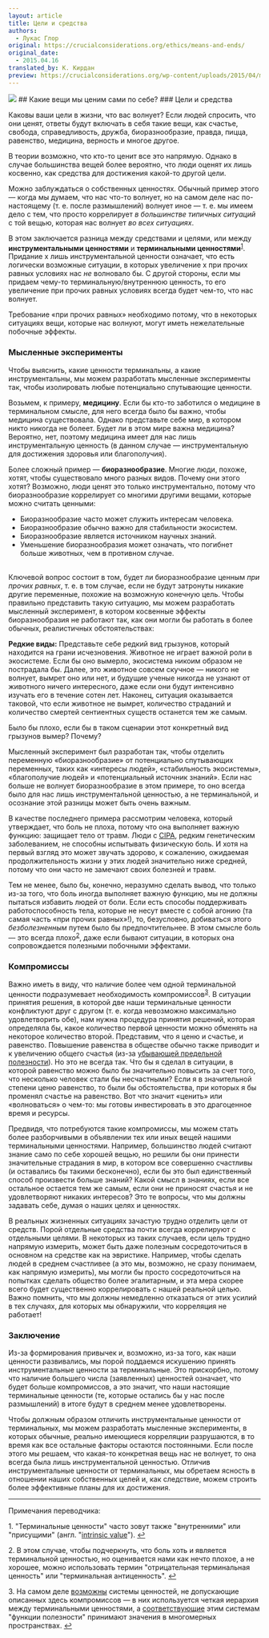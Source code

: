 ```yaml
---
layout: article
title: Цели и средства
authors:
  - Лукас Глор
original: https://crucialconsiderations.org/ethics/means-and-ends/
original_date:
  - 2015.04.16
translated_by: К. Кирдан
preview: https://crucialconsiderations.org/wp-content/uploads/2015/04/meansends3x2.jpg
---
```

<img src="https://crucialconsiderations.org/wp-content/uploads/2015/04/meansends3x2.jpg"/>
## Какие вещи мы ценим сами по себе?
### Цели и средства

Каковы ваши цели в жизни, что вас волнует? Если людей спросить, что они ценят, ответы будут включать в себя такие вещи, как счастье, свобода, справедливость, дружба, биоразнообразие, правда, пицца, равенство, медицина, верность и многое другое.

В теории возможно, что кто-то ценит все это напрямую. Однако в случае большинства вещей более вероятно, что люди оценят их лишь косвенно, как средства для достижения какой-то другой цели.

Можно заблуждаться о собственных ценностях. Обычный пример этого — когда мы думаем, что нас что-то волнует, но на самом деле нас по-настоящему (т. е. после размышлений) волнует иное — т. е. мы имеем дело с тем, что просто коррелирует _в большинстве типичных ситуаций_ с той вещью, которая нас волнует _во всех ситуациях_.

<a name="citation1"></a>
В этом заключается разница между средствами и целями, или между **инструментальными ценностями** и **терминальными ценностями**<sup><a href="#footnote1">1</a></sup>. Придание x лишь инструментальной ценности означает, что есть логически возможные ситуации, в которых увеличение x при прочих равных условиях нас _не_ волновало бы. С другой стороны, если мы придаем чему-то терминальную/внутреннюю ценность, то его увеличение при прочих равных условиях всегда будет чем-то, что нас волнует.

Требование «при прочих равных» необходимо потому, что в некоторых ситуациях вещи, которые нас волнуют, могут иметь нежелательные побочные эффекты.

### Мысленные эксперименты

Чтобы выяснить, какие ценности терминальны, а какие инструментальны, мы можем разработать мысленные эксперименты так, чтобы изолировать любые потенциально спутывающие ценности.

Возьмем, к примеру, **медицину**. Если бы кто-то заботился о медицине в терминальном смысле, для него всегда было бы важно, чтобы медицина существовала. Однако представьте себе мир, в котором никто никогда не болеет. Будет ли в этом мире важна медицина? Вероятно, нет, поэтому медицина имеет для нас лишь инструментальную ценность (в данном случае — инструментальную для достижения здоровья или благополучия).

Более сложный пример — **биоразнообразие**. Многие люди, похоже, хотят, чтобы существовало много разных видов. Почему они этого хотят? Возможно, люди ценят это только инструментально, потому что биоразнообразие коррелирует со многими другими вещами, которые можно считать ценными:

* Биоразнообразие часто может служить интересам человека.
* Биоразнообразие обычно важно для стабильности экосистем.
* Биоразнообразие является источником научных знаний.
* Уменьшение биоразнообразия может означать, что погибнет больше животных, чем в противном случае.<br><br>

Ключевой вопрос состоит в том, будет ли биоразнообразие ценным _при прочих равных_, т. е. в том случае, если не будут затронуты никакие другие переменные, похожие на возможную конечную цель. Чтобы правильно представить такую ​​ситуацию, мы можем разработать мысленный эксперимент, в котором косвенные эффекты биоразнообразия не работают так, как они могли бы работать в более обычных, реалистичных обстоятельствах:

<div class="message">
<b>Редкие виды:</b> Представьте себе редкий вид грызунов, который находится на грани исчезновения. Животное не играет важной роли в экосистеме. Если бы оно вымерло, экосистема никоим образом не пострадала бы. Далее, это животное совсем скучное — никого не волнует, вымрет оно или нет, и будущие ученые никогда не узнают от животного ничего интересного, даже если они будут интенсивно изучать его в течение сотен лет. Наконец, ситуация оказывается таковой, что если животное не вымрет, количество страданий и количество смертей сентиентных существ останется тем же самым.
</div>

Было бы плохо, если бы в таком сценарии этот конкретный вид грызунов вымер? Почему?

Мысленный эксперимент был разработан так, чтобы отделить переменную «биоразнообразие» от потенциально спутывающих переменных, таких как «интересы людей», «стабильность экосистемы», «благополучие людей» и «потенциальный источник знаний». Если нас больше не волнует биоразнообразие в этом примере, то оно всегда было для нас лишь инструментальной ценностью, а не терминальной, и осознание этой разницы может быть очень важным.

В качестве последнего примера рассмотрим человека, который утверждает, что боль не плоха, потому что она выполняет важную функцию: защищает тело от травм. Люди с [CIPA](https://ru.wikipedia.org/wiki/%D0%92%D1%80%D0%BE%D0%B6%D0%B4%D1%91%D0%BD%D0%BD%D0%B0%D1%8F_%D0%BD%D0%B5%D1%87%D1%83%D0%B2%D1%81%D1%82%D0%B2%D0%B8%D1%82%D0%B5%D0%BB%D1%8C%D0%BD%D0%BE%D1%81%D1%82%D1%8C_%D0%BA_%D0%B1%D0%BE%D0%BB%D0%B8_%D1%81_%D0%B0%D0%BD%D0%B3%D0%B8%D0%B4%D1%80%D0%BE%D0%B7%D0%BE%D0%BC), редким генетическим заболеванием, не способны испытывать физическую боль. И хотя на первый взгляд это может звучать здорово, к сожалению, ожидаемая продолжительность жизни у этих людей значительно ниже средней, потому что они часто не замечают своих болезней и травм.

<a name="citation2"></a>
Тем не менее, было бы, конечно, неразумно сделать вывод, что только из-за того, что боль иногда выполняет важную функцию, мы не должны пытаться избавить людей от боли. Если есть способы поддерживать работоспособность тела, которые не несут вместе с собой агонию (та самая часть «при прочих равных»!), то, безусловно, добиваться этого _безболезненным_ путем было бы предпочтительнее. В этом смысле боль — это всегда плохо<sup><a href="#footnote2">2</a></sup>, даже если бывают ситуации, в которых она сопровождается полезными побочными эффектами.

### Компромиссы

<a name="citation3"></a>
Важно иметь в виду, что наличие более чем одной терминальной ценности подразумевает необходимость компромиссов<sup><a href="#footnote3">3</a></sup>. В ситуации принятия решения, в которой две наши терминальные ценности конфликтуют друг с другом (т. е. когда невозможно максимально удовлетворить обе), нам нужна процедура принятия решений, которая определяла бы, какое количество первой ценности можно обменять на некоторое количество второй. Представим, что я ценю и счастье, и равенство. Повышение равенства в обществе обычно также приводит и к увеличению общего счастья (из-за [убывающей предельной полезности](https://ru.wikipedia.org/wiki/%D0%9F%D1%80%D0%B5%D0%B4%D0%B5%D0%BB%D1%8C%D0%BD%D0%B0%D1%8F_%D0%BF%D0%BE%D0%BB%D0%B5%D0%B7%D0%BD%D0%BE%D1%81%D1%82%D1%8C)). Но это не всегда так. Что бы я сделал в ситуации, в которой равенство можно было бы значительно повысить за счет того, что несколько человек стали бы несчастными? Если я в значительной степени ценю равенство, то были бы обстоятельства, при которых я бы променял счастье на равенство. Вот что значит «ценить» или «волноваться» о чем-то: мы готовы инвестировать в это драгоценное время и ресурсы.

Предвидя, что потребуются такие компромиссы, мы можем стать более разборчивыми в объявлении тех или иных вещей нашими терминальными ценностями. Например, большинство людей считают знание само по себе хорошей вещью, но решили бы они принести значительные страдания в мир, в котором все совершенно счастливы (и оставались бы такими бесконечно), если бы это был единственный способ произвести больше знаний? Какой смысл в знаниях, если все остальное остается тем же самым, если они не приносят счастья и не удовлетворяют никаких интересов? Это те вопросы, что мы должны задавать себе, думая о наших целях и ценностях.

В реальных жизненных ситуациях зачастую трудно отделить цели от средств. Порой отдельные средства почти всегда коррелируют с отдельными целями. В некоторых из таких случаев, если цель трудно напрямую измерить, может быть даже полезным сосредоточиться в основном на средстве как на эвристике. Например, чтобы сделать людей в среднем счастливее (а это мы, возможно, не сразу понимаем, как напрямую измерить), мы могли бы просто сосредоточиться на попытках сделать общество более эгалитарным, и эта мера скорее всего будет существенно коррелировать с нашей реальной целью. Важно помнить, что мы должны немедленно отказаться от этих усилий в тех случаях, для которых мы обнаружили, что корреляция не работает!

### Заключение

Из-за формирования привычек и, возможно, из-за того, как наши ценности развивались, мы порой поддаемся искушению принять инструментальные ценности за терминальные. Это прискорбно, потому что наличие большего числа (заявленных) ценностей означает, что будет больше компромиссов, а это значит, что наши настоящие терминальные ценности (те, которые остались бы у нас после размышлений) в итоге будут в среднем менее удовлетворены.

Чтобы должным образом отличить инструментальные ценности от терминальных, мы можем разработать мысленные эксперименты, в которых обычные, реально имеющиеся корреляции разрушаются, в то время как все остальные факторы остаются постоянными. Если после этого мы решаем, что какая-то конкретная вещь нас не волнует, то она всегда была лишь инструментальной ценностью. Отличив инструментальные ценности от терминальных, мы обретаем ясность в отношении наших собственных целей и, как следствие, можем строить более эффективные планы для их достижения.

---

Примечания переводчика:

<a name="footnote1"></a>1. "Терминальные ценности" часто зовут также "внутренними" или "присущими" (англ. "[intrinsic value](https://en.wikipedia.org/wiki/Intrinsic_value_(ethics))"). <a href="#citation1">↩︎</a>

<a name="footnote2"></a>2. В этом случае, чтобы подчеркнуть, что боль хоть и является терминальной ценностью, но оценивается нами как нечто плохое, а не хорошее, можно использовать термин "отрицательная терминальная ценность" или "терминальная антиценность". <a href="#citation2">↩︎</a>

<a name="footnote3"></a>3. На самом деле [возможны](https://www.simonknutsson.com/value-lexicality) системы ценностей, не допускающие описанных здесь компромиссов — в них используется четкая иерархия между терминальными ценностями, а [соответствующие](https://casparoesterheld.com/2016/08/08/lexicographic-utility-functions/) этим системам "функции полезности" принимают значения в многомерных пространствах. <a href="#citation3">↩︎</a>
